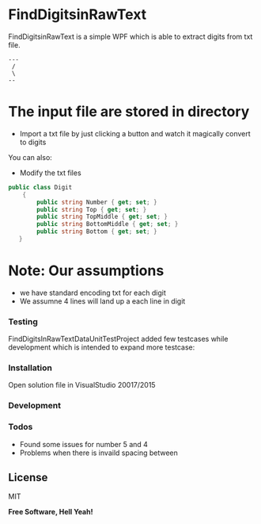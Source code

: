 # FindDigitsinRawText


FindDigitsinRawText is a simple WPF which is able to extract digits from txt file.

```
---   
 /    
 \    
--    
```

# The input file are stored in directory 

  - Import a txt  file by just clicking a button and watch it magically convert to digits
 

You can also:
  - Modify the txt  files

```csharp
public class Digit
    {
        public string Number { get; set; }
        public string Top { get; set; }
        public string TopMiddle { get; set; }
        public string BottomMiddle { get; set; }
        public string Bottom { get; set; }
   }
  ```      
# Note: Our assumptions
  - we have  standard encoding txt for each digit
  - We assumne 4 lines will land up a each line in digit



### Testing 

FindDigitsInRawTextDataUnitTestProject added few testcases while development which is intended to expand more testcase:


### Installation

Open solution file in VisualStudio 20017/2015 


### Development


### Todos

 - Found some issues for  number 5 and 4 
 - Problems when there is invaild spacing between 

License
----
MIT


**Free Software, Hell Yeah!**

[//]: # (These are reference links used in the body of this note and get stripped out when the markdown processor does its job. There is no need to format nicely because it shouldn't be seen. Thanks SO - http://stackoverflow.com/questions/4823468/store-comments-in-markdown-syntax)


